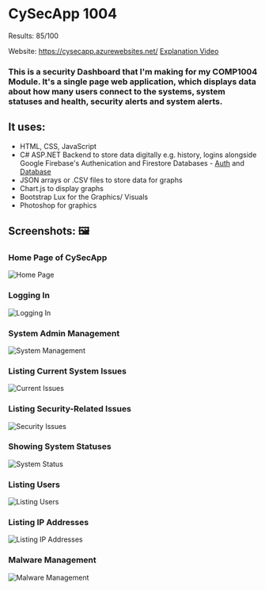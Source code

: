 # CySecApp 1004

Results: 85/100

Website: https://cysecapp.azurewebsites.net/
[Explanation Video](https://youtu.be/Pv2rUj2uBF0)

### This is a security Dashboard that I'm making for my COMP1004 Module. It's a single page web application, which displays data about how many users connect to the systems, system statuses and health, security alerts and system alerts.

## It uses:

* HTML, CSS, JavaScript 
* C# ASP.NET Backend to store data digitally e.g. history, logins alongside Google Firebase's Authenication and Firestore Databases - [Auth](https://firebase.google.com/docs/auth) and [Database](https://firebase.google.com/docs/firestore)
* JSON arrays or .CSV files to store data for graphs
* Chart.js to display graphs
* Bootstrap Lux for the Graphics/ Visuals
* Photoshop for graphics

## Screenshots: 🖼

### Home Page of CySecApp

![Home Page](https://github.com/Parker06/COMP1004-Security-Dashboard/blob/main/Home.png)

### Logging In

![Logging In](https://github.com/Parker06/COMP1004-Security-Dashboard/blob/main/Login_page.png)

### System Admin Management 

![System Management](https://github.com/Parker06/COMP1004-Security-Dashboard/blob/main/Management.png)

### Listing Current System Issues

![Current Issues](https://github.com/Parker06/COMP1004-Security-Dashboard/blob/main/Current_Issues.png)

### Listing Security-Related Issues

![Security Issues](https://github.com/Parker06/COMP1004-Security-Dashboard/blob/main/Security.png)

### Showing System Statuses

![System Status](https://github.com/Parker06/COMP1004-Security-Dashboard/blob/main/Status.png)

### Listing Users

![Listing Users](https://github.com/Parker06/COMP1004-Security-Dashboard/blob/main/Users.png)

### Listing IP Addresses

![Listing IP Addresses](https://github.com/Parker06/COMP1004-Security-Dashboard/blob/main/IPs.png)

### Malware Management

![Malware Management](https://github.com/Parker06/COMP1004-Security-Dashboard/blob/main/Malware.png)
